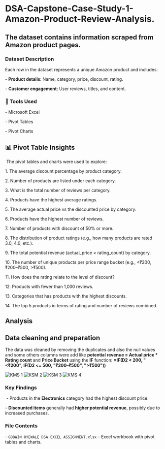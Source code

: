 # DSA-Capstone-Case-Study-1-Amazon-Product-Review-Analysis.
## The dataset contains information scraped from Amazon product pages. 

### Dataset Description
‎Each row in the dataset represents a unique Amazon product and includes:

‎- **Product details**: Name, category, price, discount, rating.

‎- **Customer engagement**: User reviews, titles, and content.


### 🔧 Tools Used
‎- Microsoft Excel

‎- Pivot Tables

‎- Pivot Charts
‎
## 📊 Pivot Table Insights
‎
‎The pivot tables and charts were used to explore:

‎1. The average discount percentage by product category.

‎2. Number of products are listed under each category.

‎3. What is the total number of reviews per category.

‎4. Products have the highest average ratings.

‎5. The average actual price vs the discounted price by category.

‎6. Products have the highest number of reviews.

‎7. Number of products with discount of 50% or more.

‎8. The distribution of product ratings (e.g., how many products are rated 3.0,
‎4.0, etc.).

‎9. The total potential revenue (actual_price × rating_count) by category.

‎10. The number of unique products per price range bucket (e.g., <₹200,
‎₹200–₹500, >₹500).

‎11. How does the rating relate to the level of discount?

‎12. Products with fewer than 1,000 reviews.

‎13. Categories that has products with the highest discounts.

‎14. The top 5 products in terms of rating and number of reviews combined.

## Analysis
## Data cleaning and preparation
The data was cleaned by removing the duplicates and also the null values and some others columns were add like **potential revenue = Actual price * Rating count** and **Price Bucket** using the **IF** function:  **=IF(D2 < 200, "<₹200", IF(D2 <= 500, "₹200–₹500", ">₹500"))**

![KMS 1](https://github.com/user-attachments/assets/80b77e21-5653-4fa8-8976-2752e3bbbc7c)
![KSM 2](https://github.com/user-attachments/assets/bbc5f2cb-56d5-44fb-b78a-a0b3166941ef)
![KSM 3](https://github.com/user-attachments/assets/b1e0d998-dd3a-46fa-bc91-bc0240ed8542)
![KMS 4](https://github.com/user-attachments/assets/11313755-c95e-4329-88d6-402d1c202e75)

### Key Findings
‎
‎- Products in the **Electronics** category had the highest discount price.

‎- **Discounted items** generally had **higher potential revenue**, possibly due to increased purchases.

### File Contents
‎- `GODWIN OYEWALE DSA EXCEL ASSIGNMENT.xlsx`  – Excel workbook with pivot tables and charts.



‎
‎
